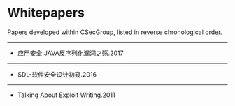 # Whitepapers
Papers developed within CSecGroup, listed in reverse chronological order.

---

* 应用安全:JAVA反序列化漏洞之殇.2017

---

* SDL-软件安全设计初窥.2016

---

* Talking About Exploit Writing.2011
